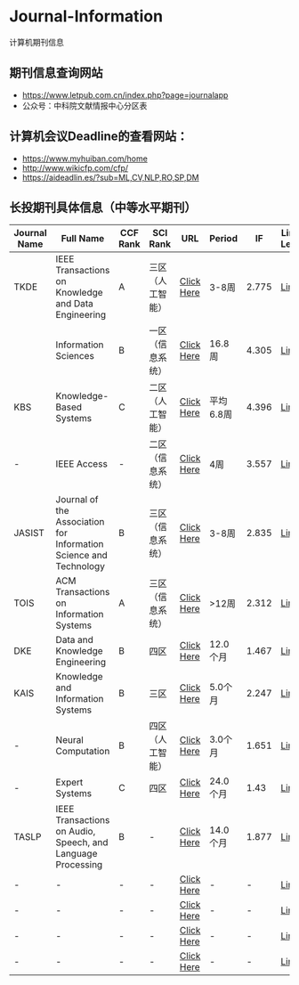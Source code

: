 # Journal-Information
计算机期刊信息

## 期刊信息查询网站
- https://www.letpub.com.cn/index.php?page=journalapp
- 公众号：中科院文献情报中心分区表

## 计算机会议Deadline的查看网站：
- https://www.myhuiban.com/home
- http://www.wikicfp.com/cfp/
- https://aideadlin.es/?sub=ML,CV,NLP,RO,SP,DM

## 长投期刊具体信息（中等水平期刊）
| Journal Name | Full Name                                                         | CCF Rank | SCI Rank         | URL                                                                                                       | Period    | IF    | Link of Letpub                                                                          |
|--------------|-------------------------------------------------------------------|----------|------------------|-----------------------------------------------------------------------------------------------------------|-----------|-------|-----------------------------------------------------------------------------------------|
| TKDE         | IEEE Transactions on Knowledge and Data Engineering               | A        | 三区（人工智能） | [Click Here](https://ieeexplore.ieee.org/xpl/RecentIssue.jsp?punumber=69)                                 | 3-8周     | 2.775 | [Link](https://www.letpub.com.cn/index.php?journalid=3399&page=journalapp&view=detail)  |
|              | Information Sciences                                              | B        | 一区（信息系统） | [Click Here](http://www.elsevier.com/wps/find/journaldescription.cws_home/505730/description#description) | 16.8周    | 4.305 | [Link](https://www.letpub.com.cn/index.php?journalid=3567&page=journalapp&view=detail)  |
| KBS          | Knowledge-Based Systems                                           | C        | 二区（人工智能） | [Click Here](http://www.journals.elsevier.com/knowledge-based-systems/#description)                       | 平均6.8周 | 4.396 | [Link](https://www.letpub.com.cn/index.php?page=journalapp&view=detail&journalid=5495)  |
| -            | IEEE Access                                                       | -        | 二区（信息系统） | [Click Here](https://ieeexplore.ieee.org/xpl/RecentIssue.jsp?punumber=6287639)                            | 4周       | 3.557 | [Link](https://www.letpub.com.cn/index.php?journalid=10017&page=journalapp&view=detail) |
| JASIST       | Journal of the Association for Information Science and Technology | B        | 三区（信息系统） | [Click Here](https://onlinelibrary.wiley.com/journal/23301643)                                            | 3-8周     | 2.835 | [Link](https://www.letpub.com.cn/index.php?journalid=9807&page=journalapp&view=detail)  |
| TOIS         | ACM Transactions on Information Systems                           | A        | 三区（信息系统） | [Click Here](http://tois.acm.org/)                                                                        | >12周     | 2.312 | [Link](https://www.letpub.com.cn/index.php?journalid=34&page=journalapp&view=detail)    |
| DKE          | Data and Knowledge Engineering                                    | B        | 四区             | [Click Here](https://www.journals.elsevier.com/data-and-knowledge-engineering/)                           | 12.0个月  | 1.467 | [Link](https://www.letpub.com.cn/index.php?journalid=2228&page=journalapp&view=detail)  |
| KAIS         | Knowledge and Information Systems                                 | B        | 三区             | [Click Here](https://link.springer.com/journal/10115)                                                     | 5.0个月   | 2.247 | [Link](https://www.letpub.com.cn/index.php?journalid=5492&page=journalapp&view=detail)  |
| -            | Neural Computation                                                | B        | 四区（人工智能） | [Click Here](https://www.mitpressjournals.org/loi/neco)                                                   | 3.0个月   | 1.651 | [Link](https://www.letpub.com.cn/index.php?journalid=6122&page=journalapp&view=detail)  |                                                                             |
| -            | Expert Systems                                                    | C        | 四区             | [Click Here](https://onlinelibrary.wiley.com/journal/14680394)                                            | 24.0个月  | 1.43  | [Link](https://www.letpub.com.cn/index.php?journalid=2798&page=journalapp&view=detail)  |
| TASLP        | IEEE Transactions on Audio, Speech, and Language Processing       | B        | -                | [Click Here](https://ieeexplore.ieee.org/xpl/RecentIssue.jsp?punumber=10376)                              | 14.0个月  | 1.877 | [Link](https://www.letpub.com.cn/index.php?journalid=3363&page=journalapp&view=detail)  |
| -            | -                                                                 | -        | -                | [Click Here](#)                                                                                           | -         | -     | [Link](#)                                                                               |
| -            | -                                                                 | -        | -                | [Click Here](#)                                                                                           | -         | -     | [Link](#)                                                                               |
| -            | -                                                                 | -        | -                | [Click Here](#)                                                                                           | -         | -     | [Link](#)                                                                               |
| -            | -                                                                 | -        | -                | [Click Here](#)                                                                                           | -         | -     | [Link](#)                                                                               |
